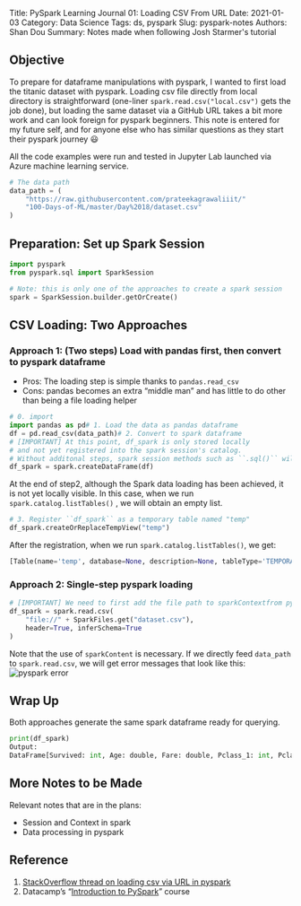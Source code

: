 Title: PySpark Learning Journal 01: Loading CSV From URL
Date: 2021-01-03
Category: Data Science
Tags: ds, pyspark
Slug: pyspark-notes
Authors: Shan Dou
Summary: Notes made when following Josh Starmer's tutorial



## Objective

To prepare for dataframe manipulations with pyspark, I wanted to first load the titanic dataset with pyspark. Loading csv file directly from local directory is straightforward (one-liner  `spark.read.csv("local.csv")`  gets the job done), but loading the same dataset via a GitHub URL takes a bit more work and can look foreign for pyspark beginners. This note is entered for my future self, and for anyone else who has similar questions as they start their pyspark journey 😃

All the code examples were run and tested in Jupyter Lab launched via Azure machine learning service.

```python
# The data path  
data_path = (  
    "https://raw.githubusercontent.com/prateekagrawaliiit/"
    "100-Days-of-ML/master/Day%2018/dataset.csv"  
)
```

## Preparation: Set up Spark Session
```python
import pyspark  
from pyspark.sql import SparkSession

# Note: this is only one of the approaches to create a spark session  
spark = SparkSession.builder.getOrCreate()
```

## CSV Loading: Two Approaches

### Approach 1: (Two steps) Load with pandas first, then convert to pyspark dataframe

-   Pros: The loading step is simple thanks to  `pandas.read_csv`
-   Cons: pandas becomes an extra “middle man” and has little to do other than being a file loading helper

```python
# 0. import  
import pandas as pd# 1. Load the data as pandas dataframe  
df = pd.read_csv(data_path)# 2. Convert to spark dataframe  
# [IMPORTANT] At this point, df_spark is only stored locally  
# and not yet registered into the spark session's catalog.   
# Without additonal steps, spark session methods such as ``.sql()`` will throw errors  
df_spark = spark.createDataFrame(df)
```

At the end of step2, although the Spark data loading has been achieved, it is not yet locally visible. In this case, when we run `spark.catalog.listTables()` , we will obtain an empty list.

```python
# 3. Register ``df_spark`` as a temporary table named "temp"  
df_spark.createOrReplaceTempView("temp")
```

After the registration, when we run  `spark.catalog.listTables()`, we get:

```python
[Table(name='temp', database=None, description=None, tableType='TEMPORARY', isTemporary=True)]
```

### Approach 2: Single-step pyspark loading

```python
# [IMPORTANT] We need to first add the file path to sparkContextfrom pyspark import SparkFilesspark.sparkContext.addFile(data_path)  
df_spark = spark.read.csv(  
    "file://" + SparkFiles.get("dataset.csv"),  
    header=True, inferSchema=True  
)
```

Note that the use of `sparkContent` is necessary. If we directly feed `data_path` to `spark.read.csv`, we will get error messages that look like this:
![pyspark error](https://s3.us-west-2.amazonaws.com/secure.notion-static.com/6158d6cb-f05a-4a2e-a438-69f4d5837138/Untitled.png?X-Amz-Algorithm=AWS4-HMAC-SHA256&X-Amz-Credential=AKIAT73L2G45O3KS52Y5%2F20210103%2Fus-west-2%2Fs3%2Faws4_request&X-Amz-Date=20210103T230406Z&X-Amz-Expires=86400&X-Amz-Signature=392932fc7aefabb6ccb52ca0b3b7ddb2e83a33e2e6b091cf65be142cbbd864c6&X-Amz-SignedHeaders=host&response-content-disposition=filename%20%3D%22Untitled.png%22)

## Wrap Up

Both approaches generate the same spark dataframe ready for querying.

```python
print(df_spark)
Output:  
DataFrame[Survived: int, Age: double, Fare: double, Pclass_1: int, Pclass_2: int, Pclass_3: int, Sex_female: int, Sex_male: int, SibSp_0: int, SibSp_1: int, SibSp_2: int, SibSp_3: int, SibSp_4: int, SibSp_5: int, SibSp_8: int, Parch_0: int, Parch_1: int, Parch_2: int, Parch_3: int, Parch_4: int, Parch_5: int, Parch_6: int, Embarked_C: int, Embarked_Q: int, Embarked_S: int]
```

## More Notes to be Made

Relevant notes that are in the plans:

-   Session and Context in spark
-   Data processing in pyspark

## Reference

1.  [StackOverflow thread on loading csv via URL in pyspark](https://stackoverflow.com/questions/57014043/reading-data-from-url-using-spark-databricks-platform)
2.  Datacamp’s “[Introduction to PySpark](https://learn.datacamp.com/courses/introduction-to-pyspark)” course
